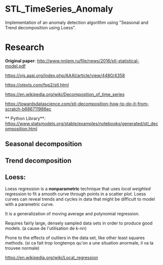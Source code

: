 # STL_TimeSeries_Anomaly
Implementation of an anomaly detection algorithm using "Seasonal and Trend decomposition using Loess".

# Research

**Original paper**:
http://www.nniiem.ru/file/news/2016/stl-statistical-model.pdf

https://ojs.aaai.org/index.php/AAAI/article/view/4480/4358

https://otexts.com/fpp2/stl.html

https://en.wikipedia.org/wiki/Decomposition_of_time_series

https://towardsdatascience.com/stl-decomposition-how-to-do-it-from-scratch-b686711986ec

** Python Library**:
https://www.statsmodels.org/stable/examples/notebooks/generated/stl_decomposition.html



## Seasonal decomposition


## Trend decomposition


## Loess:

Loess regression is a **nonparametric** technique that uses *local weighted* regression to fit a smooth curve through points in a scatter plot. Loess curves can reveal trends and cycles in data that might be difficult to model with a parametric curve.

It is a generalization of moving average and polynomial regression.

Requires fairly large, densely sampled data sets in order to produce good models. (a cause de l'utilisation de k-nn)

Prone to the effects of outliers in the data set, like other least squares methods. (si ca fait trop longtemps qu'on a une situation anormale, il va la trouvee normale)

https://en.wikipedia.org/wiki/Local_regression


